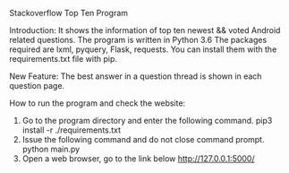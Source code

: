 Stackoverflow Top Ten Program

Introduction:
  It shows the information of top ten newest && voted Android related questions.
  The program is written in Python 3.6
  The packages required are lxml, pyquery, Flask, requests.
  You can install them with the requirements.txt file with pip.

New Feature: The best answer in a question thread is shown in each question page.  

How to run the program and check the website:
1. Go to the program directory and enter the following command.
   pip3 install -r ./requirements.txt
2. Issue the following command and do not close command prompt. 
   python main.py
3. Open a web browser, go to the link below
   http://127.0.0.1:5000/
